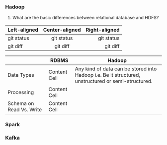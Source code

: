 ### Hadoop

1. What are the basic differences between relational database and HDFS?


| Left-aligned | Center-aligned | Right-aligned |
| :---         |     :---:      |          ---: |
| git status   | git status     | git status    |
| git diff     | git diff       | git diff      |


|| RDBMS  | Hadoop |
|-------------| ------------- | ------------- |
| Data Types	  | Content Cell  | Any kind of data can be stored into Hadoop i.e. Be it structured, unstructured or semi-structured.|
| Processing  | Content Cell  | |
| Schema on Read Vs. Write  | Content Cell  | |


### Spark

### Kafka

